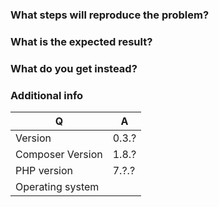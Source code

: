 

### What steps will reproduce the problem?

### What is the expected result?

### What do you get instead?


### Additional info

| Q                | A
| ---------------- | ---
| Version          | 0.3.?
| Composer Version | 1.8.?
| PHP version      | 7.?.?
| Operating system | 
